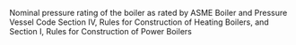 ﻿Nominal pressure rating of the boiler as rated by ASME Boiler and Pressure Vessel Code Section IV, Rules for Construction of Heating Boilers, and Section I, Rules for Construction of Power Boilers